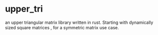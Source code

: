 # upper_tri
an upper triangular matrix library written in rust. Starting with dynamically sized square matrices
, for a symmetric matrix use case.
